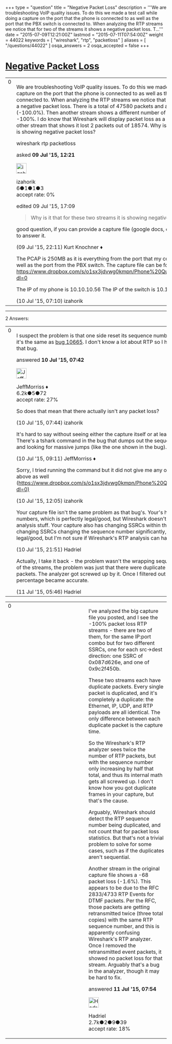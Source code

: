 +++
type = "question"
title = "Negative Packet Loss"
description = '''We are troubleshooting VoIP quality issues. To do this we made a test call while doing a capture on the port that the phone is connected to as well as the port that the PBX switch is connected to. When analyzing the RTP streams we notice that for two of the streams it shows a negative packet loss. T...'''
date = "2015-07-09T12:21:00Z"
lastmod = "2015-07-11T07:54:00Z"
weight = 44022
keywords = [ "wireshark", "rtp", "packetloss" ]
aliases = [ "/questions/44022" ]
osqa_answers = 2
osqa_accepted = false
+++

<div class="headNormal">

# [Negative Packet Loss](/questions/44022/negative-packet-loss)

</div>

<div id="main-body">

<div id="askform">

<table id="question-table" style="width:100%;"><colgroup><col style="width: 50%" /><col style="width: 50%" /></colgroup><tbody><tr class="odd"><td style="width: 30px; vertical-align: top"><div class="vote-buttons"><div id="post-44022-score" class="post-score" title="current number of votes">0</div><div id="favorite-count" class="favorite-count"></div></div></td><td><div id="item-right"><div class="question-body"><p>We are troubleshooting VoIP quality issues. To do this we made a test call while doing a capture on the port that the phone is connected to as well as the port that the PBX switch is connected to. When analyzing the RTP streams we notice that for two of the streams it shows a negative packet loss. There is a total of 47580 packets and a total lost of -23790 (-100.0%). Then another stream shows a different number of packets but still shows -100%. I do know that Wireshark will display packet loss as a positive number as there is one other stream that shows it lost 2 packets out of 18574. Why is it that for these two streams it is showing negative packet loss?</p></div><div id="question-tags" class="tags-container tags">wireshark rtp packetloss</div><div id="question-controls" class="post-controls"></div><div class="post-update-info-container"><div class="post-update-info post-update-info-user"><p>asked <strong>09 Jul '15, 12:21</strong></p><img src="https://secure.gravatar.com/avatar/8df39bbf06bb4cd32bfc431130d7a879?s=32&amp;d=identicon&amp;r=g" class="gravatar" width="32" height="32" alt="izahorik&#39;s gravatar image" /><p>izahorik<br />
<span class="score" title="6 reputation points">6</span><span title="1 badges"><span class="badge1">●</span><span class="badgecount">1</span></span><span title="1 badges"><span class="silver">●</span><span class="badgecount">1</span></span><span title="3 badges"><span class="bronze">●</span><span class="badgecount">3</span></span><br />
<span class="accept_rate" title="Rate of the user&#39;s accepted answers">accept rate:</span> <span title="izahorik has no accepted answers">0%</span></p></div><div class="post-update-info post-update-info-edited"><p>edited 09 Jul '15, 17:09</p></div></div><div id="comments-container-44022" class="comments-container"><span id="44027"></span><div id="comment-44027" class="comment"><div id="post-44027-score" class="comment-score"></div><div class="comment-text"><blockquote><p>Why is it that for these two streams it is showing negative packet loss?</p></blockquote><p>good question, if you can provide a capture file (google docs, dropbox, etc.) we might be able to answer it.</p></div><div id="comment-44027-info" class="comment-info"><span class="comment-age">(09 Jul '15, 22:11)</span> Kurt Knochner ♦</div></div><span id="44052"></span><div id="comment-44052" class="comment"><div id="post-44052-score" class="comment-score"></div><div class="comment-text"><p>The PCAP is 250MB as it is everything from the port that my comp/phone is connected to as well as the port from the PBX switch. The capture file can be found below. <a href="https://www.dropbox.com/s/o1sx3jdvwg0kmpn/Phone%20Quality%20710151007.pcapng?dl=0">https://www.dropbox.com/s/o1sx3jdvwg0kmpn/Phone%20Quality%20710151007.pcapng?dl=0</a></p><p>The IP of my phone is 10.10.10.56 The IP of the switch is 10.10.10.11</p></div><div id="comment-44052-info" class="comment-info"><span class="comment-age">(10 Jul '15, 07:10)</span> izahorik</div></div></div><div id="comment-tools-44022" class="comment-tools"></div><div class="clear"></div><div id="comment-44022-form-container" class="comment-form-container"></div><div class="clear"></div></div></td></tr></tbody></table>

------------------------------------------------------------------------

<div class="tabBar">

<span id="sort-top"></span>

<div class="headQuestions">

2 Answers:

</div>

</div>

<span id="44053"></span>

<div id="answer-container-44053" class="answer">

<table style="width:100%;"><colgroup><col style="width: 50%" /><col style="width: 50%" /></colgroup><tbody><tr class="odd"><td style="width: 30px; vertical-align: top"><div class="vote-buttons"><div id="post-44053-score" class="post-score" title="current number of votes">0</div></div></td><td><div class="item-right"><div class="answer-body"><p>I suspect the problem is that one side reset its sequence numbers during the call. Effectively it's the same as <a href="https://bugs.wireshark.org/bugzilla/show_bug.cgi?id=10665">bug 10665</a>. I don't know a lot about RTP so I haven't been able to progress on that bug.</p></div><div class="answer-controls post-controls"></div><div class="post-update-info-container"><div class="post-update-info post-update-info-user"><p>answered <strong>10 Jul '15, 07:42</strong></p><img src="https://secure.gravatar.com/avatar/e0564001bb7deb960d5d9d9c1e0ba074?s=32&amp;d=identicon&amp;r=g" class="gravatar" width="32" height="32" alt="JeffMorriss&#39;s gravatar image" /><p>JeffMorriss ♦<br />
<span class="score" title="6219 reputation points"><span>6.2k</span></span><span title="5 badges"><span class="silver">●</span><span class="badgecount">5</span></span><span title="72 badges"><span class="bronze">●</span><span class="badgecount">72</span></span><br />
<span class="accept_rate" title="Rate of the user&#39;s accepted answers">accept rate:</span> <span title="JeffMorriss has 103 accepted answers">27%</span></p></div></div><div id="comments-container-44053" class="comments-container"><span id="44054"></span><div id="comment-44054" class="comment"><div id="post-44054-score" class="comment-score"></div><div class="comment-text"><p>So does that mean that there actually isn't any packet loss?</p></div><div id="comment-44054-info" class="comment-info"><span class="comment-age">(10 Jul '15, 07:44)</span> izahorik</div></div><span id="44056"></span><div id="comment-44056" class="comment"><div id="post-44056-score" class="comment-score"></div><div class="comment-text"><p>It's hard to say without seeing either the capture itself or at least the sequence numbers. There's a tshark command in the bug that dumps out the sequence numbers: try doing that and looking for massive jumps (like the one shown in the bug).</p></div><div id="comment-44056-info" class="comment-info"><span class="comment-age">(10 Jul '15, 09:11)</span> JeffMorriss ♦</div></div><span id="44063"></span><div id="comment-44063" class="comment"><div id="post-44063-score" class="comment-score"></div><div class="comment-text"><p>Sorry, I tried running the command but it did not give me any output. I did post the capture above as well (<a href="https://www.dropbox.com/s/o1sx3jdvwg0kmpn/Phone%20Quality%20710151007.pcapng?dl=0)">https://www.dropbox.com/s/o1sx3jdvwg0kmpn/Phone%20Quality%20710151007.pcapng?dl=0)</a></p></div><div id="comment-44063-info" class="comment-info"><span class="comment-age">(10 Jul '15, 12:05)</span> izahorik</div></div><span id="44069"></span><div id="comment-44069" class="comment"><div id="post-44069-score" class="comment-score"></div><div class="comment-text"><p>Your capture file isn't the same problem as that bug's. Your's has wrapping sequence numbers, which is perfectly legal/good, but Wireshark doesn't appear to handle it well for the analysis stuff. Your capture also has changing SSRCs within the same RTP flow and those changing SSRCs changing the sequence number significantly, which is also perfectly legal/good, but I'm not sure if Wireshark's RTP analysis can handle that correctly either.</p></div><div id="comment-44069-info" class="comment-info"><span class="comment-age">(10 Jul '15, 21:51)</span> Hadriel</div></div><span id="44072"></span><div id="comment-44072" class="comment"><div id="post-44072-score" class="comment-score"></div><div class="comment-text"><p>Actually, I take it back - the problem wasn't the wrapping sequence number - for at least one of the streams, the problem was just that there were duplicate packets... LOTS of duplicate packets. The analyzer got screwed up by it. Once I filtered out the duplicates, the loss percentage became accurate.</p></div><div id="comment-44072-info" class="comment-info"><span class="comment-age">(11 Jul '15, 05:46)</span> Hadriel</div></div></div><div id="comment-tools-44053" class="comment-tools"></div><div class="clear"></div><div id="comment-44053-form-container" class="comment-form-container"></div><div class="clear"></div></div></td></tr></tbody></table>

</div>

<span id="44073"></span>

<div id="answer-container-44073" class="answer">

<table style="width:100%;"><colgroup><col style="width: 50%" /><col style="width: 50%" /></colgroup><tbody><tr class="odd"><td style="width: 30px; vertical-align: top"><div class="vote-buttons"><div id="post-44073-score" class="post-score" title="current number of votes">0</div></div></td><td><div class="item-right"><div class="answer-body"><p>I've analyzed the big capture file you posted, and I see the -100% packet loss RTP streams - there are two of them, for the same IP:port combo but for two different SSRCs, one for each src-&gt;dest direction: one SSRC of 0x087d626e, and one of 0x9c2f450b.</p><p>These two streams each have duplicate packets. Every single packet is duplicated, and it's completely a duplicate: the Ethernet, IP, UDP, and RTP payloads are all identical. The only difference between each duplicate packet is the capture time.</p><p>So the Wireshark's RTP analyzer sees twice the number of RTP packets, but with the sequence number only increasing by half that total, and thus its internal math gets all screwed up. I don't know how you got duplicate frames in your capture, but that's the cause.</p><p>Arguably, Wireshark should detect the RTP sequence number being duplicated, and not count that for packet loss statistics. But that's not a trivial problem to solve for some cases, such as if the duplicates aren't sequential.</p><p>Another stream in the original capture file shows a -68 packet loss (-1.6%). This appears to be due to the RFC 2833/4733 RTP Events for DTMF packets. Per the RFC, those packets are getting retransmitted twice (three total copies) with the same RTP sequence number, and this is apparently confusing Wireshark's RTP analyzer. Once I removed the retransmitted event packets, it showed no packet loss for that stream. Arguably that's a bug in the analyzer, though it may be hard to fix.</p></div><div class="answer-controls post-controls"></div><div class="post-update-info-container"><div class="post-update-info post-update-info-user"><p>answered <strong>11 Jul '15, 07:54</strong></p><img src="https://secure.gravatar.com/avatar/d02f20c18a7742ec73a666f1974bf6dc?s=32&amp;d=identicon&amp;r=g" class="gravatar" width="32" height="32" alt="Hadriel&#39;s gravatar image" /><p>Hadriel<br />
<span class="score" title="2652 reputation points"><span>2.7k</span></span><span title="2 badges"><span class="badge1">●</span><span class="badgecount">2</span></span><span title="9 badges"><span class="silver">●</span><span class="badgecount">9</span></span><span title="39 badges"><span class="bronze">●</span><span class="badgecount">39</span></span><br />
<span class="accept_rate" title="Rate of the user&#39;s accepted answers">accept rate:</span> <span title="Hadriel has 30 accepted answers">18%</span></p></div></div><div id="comments-container-44073" class="comments-container"></div><div id="comment-tools-44073" class="comment-tools"></div><div class="clear"></div><div id="comment-44073-form-container" class="comment-form-container"></div><div class="clear"></div></div></td></tr></tbody></table>

</div>

<div class="paginator-container-left">

</div>

</div>

</div>

